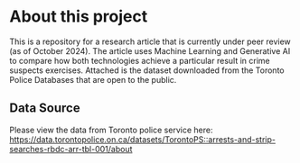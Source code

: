 # About this project
This is a repository for a research article that is currently under peer review (as of October 2024). The article uses Machine Learning and Generative AI to compare how both technologies achieve a particular result in crime suspects exercises. Attached is the dataset downloaded from the Toronto Police Databases that are open to the public.

## Data Source
Please view the data from Toronto police service here: https://data.torontopolice.on.ca/datasets/TorontoPS::arrests-and-strip-searches-rbdc-arr-tbl-001/about
